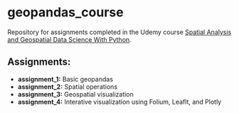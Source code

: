 # geopandas_course

Repository for assignments completed in the Udemy course [Spatial Analysis and Geospatial Data Science With Python](https://www.udemy.com/course/spatial-data-science-with-python/).

## Assignments:
- **assignment_1:** Basic geopandas
- **assignment_2:** Spatial operations
- **assignment_3:** Geospatial visualization
- **assignment_4:** Interative visualization using Folium, Leaflt, and Plotly
